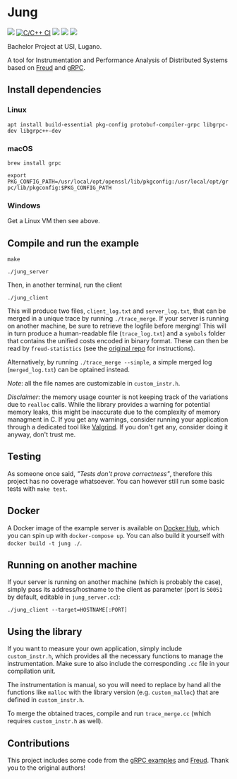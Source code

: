 # Jung
[![](https://img.shields.io/github/license/steeven9/jung)](/LICENSE)
[![C/C++ CI](https://github.com/Steeven9/Jung/actions/workflows/c-cpp.yml/badge.svg)](https://github.com/Steeven9/Jung/actions/workflows/c-cpp.yml)
[![](https://img.shields.io/docker/cloud/automated/steeven9/jung)](https://hub.docker.com/repository/docker/steeven9/jung)
[![](https://img.shields.io/docker/cloud/build/steeven9/jung)](https://hub.docker.com/repository/docker/steeven9/jung)
![](https://img.shields.io/tokei/lines/github/steeven9/jung)

Bachelor Project at USI, Lugano.

A tool for Instrumentation and Performance Analysis of Distributed Systems based on [Freud](https://github.com/usi-systems/freud) and [gRPC](https://grpc.io).


## Install dependencies

### Linux
`apt install build-essential pkg-config protobuf-compiler-grpc libgrpc-dev libgrpc++-dev`

### macOS
`brew install grpc`

`export PKG_CONFIG_PATH=/usr/local/opt/openssl/lib/pkgconfig:/usr/local/opt/grpc/lib/pkgconfig:$PKG_CONFIG_PATH`

### Windows
Get a Linux VM then see above.


## Compile and run the example

`make`

`./jung_server`

Then, in another terminal, run the client

`./jung_client`

This will produce two files, `client_log.txt` and `server_log.txt`, that can be merged in a unique trace by running `./trace_merge`. If your server is running on another machine, be sure to retrieve the logfile before merging!
This will in turn produce a human-readable file (`trace_log.txt`) and a `symbols` folder that contains the unified costs
encoded in binary format. These can then be read by `freud-statistics` (see the [original repo](https://github.com/usi-systems/freud) for instructions).

Alternatively, by running `./trace_merge --simple`, a simple merged log (`merged_log.txt`) can be optained instead.

_Note_: all the file names are customizable in `custom_instr.h`.

_Disclaimer_: the memory usage counter is not keeping track of the variations due to `realloc` calls. 
While the library provides a warning for potential memory leaks, this might be inaccurate due to the complexity of memory managment in C.
If you get any warnings, consider running your application through a dedicated tool like [Valgrind](https://valgrind.org/).
If you don't get any, consider doing it anyway, don't trust me.


## Testing

As someone once said, _"Tests don't prove correctness"_, therefore this project has no coverage whatsoever. You can however still run some
basic tests with `make test`.


## Docker

A Docker image of the example server is available on [Docker Hub](https://hub.docker.com/repository/docker/steeven9/jung), which you can spin up with `docker-compose up`.
You can also build it yourself with `docker build -t jung ./`.


## Running on another machine

If your server is running on another machine (which is probably the case), simply pass its address/hostname 
to the client as parameter (port is `50051` by default, editable in `jung_server.cc`):

`./jung_client --target=HOSTNAME[:PORT]`


## Using the library

If you want to measure your own application, simply include `custom_instr.h`, which provides all the necessary
functions to manage the instrumentation. Make sure to also include the corresponding `.cc` file in your compilation unit.

The instrumentation is manual, so you will need to replace by hand all the functions like `malloc` with the library version
(e.g. `custom_malloc`) that are defined in `custom_instr.h`.

To merge the obtained traces, compile and run `trace_merge.cc` (which requires `custom_instr.h` as well).


## Contributions

This project includes some code from the [gRPC examples](https://github.com/grpc/grpc/tree/master/examples/cpp) and 
[Freud](https://github.com/usi-systems/freud). Thank you to the original authors!
